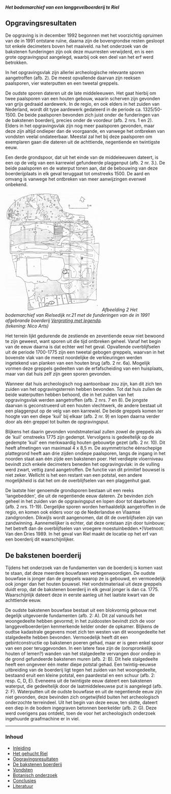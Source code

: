 ##### Het bodemarchief van een langgevelboerderij te Riel

## Opgravingsresultaten
De opgraving is in december 1992 begonnen met het voorzichtig opruimen van de in 1991 ontstane ruïne, daarna zijn de bovengrondse resten gesloopt tot enkele decimeters boven het maaiveld. na het onderzoek van de bakstenen funderingen zijn ook deze muurresten verwijderd, en is een grote opgravingsput aangelegd, waarbij ook een deel van het erf werd betrokken.

In het opgravingsvlak zijn allerlei archeologische relevante sporen aangetroffen (afb. 2). De meest opvallende daarvan zijn reeksen paalsporen, vier waterputten en een tweetal greppels.

De oudste sporen dateren uit de late middeleeuwen. Het gaat hierbij om twee paalsporen van een houten gebouw, waarin scherven zijn gevonden van grijs gedraaid aardewerk. In de regio, en ook elders in het zuiden van Nederland, wordt dit type aardewerk gedateerd in de periode ca. 1325/50-1500. De beide paalsporen bevonden zich juist onder de funderingen van de bakstenen boerderij, precies onder de voordeur (afb. 2 nrs. 1 en 2). Elders in het opgravingsvlak zijn nog meer paalsporen gevonden, maar deze zijn altijd ondieper dan de voorgaande, en vanwege het ontbreken van vondsten veelal ondateerbaar. Meestal zal het bij deze paalsporen om exemplaren gaan die dateren uit de achttiende, negentiende en twintigste eeuw.

Een derde grondspoor, dat uit het einde van de middeleeuwen dateert, is een op de velg van een karrewiel gefundeerde plaggenput (afb. 2 nr. 3.). De beide paalsporen en de waterput tonen aan, dat de bebouwing van deze boerderijplaats in elk geval teruggaat tot omstreeks 1500. De aard en omvang is vanwege het ontbreken van meer aanwijzingen evenwel onbekend.

![Bodem archief Rielsedijk 21](images/afb2.gif)
*Afbeelding 2 Het bodemarchief van Rielsedijk nr.21 met de funderingen van de in 1991 afgebrande boerderij [Vergroting met legenda](afbeelding2).  
(tekening: Nico Arts)*

Het terrein lijkt gedurende de zestiende en zeventiende eeuw niet bewoond te zijn geweest, want sporen uit die tijd ontbreken geheel. Vanaf het begin van de eeuw daarna is dat echter wel het geval. Opvallende overblijfselen uit de periode 1700-1775 zijn een tweetal gebogen greppels, waarvan in het bovenste vlak van de meest noordelijke de verkleuringen werden ingetekend van planken van een houten brug (afb. 2 nr. 6a). Mogelijk vormen deze greppels gedeelten van de erfafscheiding van een huisplaats, maar van dat huis zelf zijn geen sporen gevonden.

Wanneer dat huis archeologisch nog aantoonbaar zou zijn, kan dit zich ten zuiden van het opgravingsterrein hebben bevonden. Tot dat huis zullen de beide waterputten hebben behoord, die in het zuiden van het opgravingsvlak werden aangetroffen (afb. 2 nrs. 7 en 8). De jongste daarvan is geconstrueerd uit een houten vlechtwerk, de andere bestaat uit een plaggenput op de velg van een karrewiel. De beide greppels komen ter hoogte van een diepe 'kuil' bij elkaar (afb. 2 nr. 9) en lopen daarna verder door als één greppel tot buiten de opgravingsput.

Blijkens het daarin gevonden vondstmateriaal zullen zowel de greppels als de 'kuil' omstreeks 1775 zijn gedempt. Vervolgens is gedeeltelijk op de gedempte 'kuil' een merkwaardig houten gebouwtje gezet (afb. 2 nr. 10). Dit heeft afmetingen van maximaal 4 x 8,5 m. De asymmetrische éénschepige plattegrond heeft aan drie zijden ondiepe paalsporen, langs de ingang in het noorden staat aan één zijde een bakstenen poer. Het verdiepte vloerniveau bevindt zich enkele decimeters beneden het opgravingsvlak: in de vulling werd zwart, vettig zand aangetroffen. De functie van dit primitief bouwsel is niet zeker. Wellicht is het een restant van een potstal, een andere mogelijkheid is dat het om de overblijfselen van een plaggenhut gaat.

De laatste hier genoemde grondsporen bestaan uit een reeks 'langebedden', die uit de negentiende eeuw dateren. Ze bevinden zich geheel in het zuiden van de opgravingsput en lopen door tot daarbuiten (afb. 2 nrs. 11-19). Dergelijke sporen worden herhaaldelijk aangetroffen in de regio, en komen ook elders voor op de Nederlandse en Vlaamse zandgronden. Dikwijls wordt aangenomen, dat dit de overblijfselen zijn van zandwinning. Aannemelijker is echter, dat deze ontstaan zijn door tuinbouw; het betreft dan de overblijfselen van vroegere moestuinbedden.*)Voetnoot: Van den Dries 1989. In het geval van Riel maakt de locatie op het erf van een boerderij dit waarschijnlijker.

## De bakstenen boerderij
Tijdens het onderzoek van de fundamenten van de boerderij is komen vast te staan, dat deze meerdere bouwfasen vertegenwoordigen. De oudste bouwfase is jonger dan de greppels waarop ze is gebouwd, en vermoedelijk ook jonger dan het houten bouwsel. Het vondstmateriaal uit deze greppels duidt erop, dat de bakstenen boerderij in elk geval jonger is dan ca. 1775. Waarschijnlijk dateert deze in eerste aanleg uit het laatste kwart van de achttiende eeuw.

De oudste bakstenen bouwfase bestaat uit een blokvormig gebouw met degelijk uitgevoerde fundamenten (afb. 2: A). Dit zal vanouds het woongedeelte hebben gevormd; in het zuidoosten bevindt zich de voor langgevelboerderijen kenmerkende kelder onder de opkamer. Blijkens de oudtse kadastrale gegevens moet zich ten westen van dit woongedeelte het stalgedeelte hebben bevonden. Vermoedelijk heeft dit een gebintconstructie op bakstenen poeren gehad, maar er is geen enkel spoor van een poer teruggevonden. In een latere fase zijn de (oorspronkelijk houten of lemen?) wanden van het stalgedeelte vervangen door ondiep in de grond gefundeerde bakstenen muren (afb. 2: B). Dit hele stalgedeelte heeft een ongeveer één meter diepe potstal gehad. Een twintig-eeuwse uitbreiding van de boerderij ligt tegen het zuiden van het woongedeelte, bestaand eruit een kleine potstal, een paardestal en een schuur (afb. 2: resp. C, D, E). Eveneens uit de twintigste eeuw dateert een bakstenen waterput, die gedeeltelijk door de laatmiddeleeuwse put is aangelegd (afb. 2: F). Waterputten uit de oudste bouwfase en uit de negentiende eeuw zijn niet gevonden, deze bevinden zich ongetwijfeld buiten het archeologisch onderzochte terreindeel. Uit het begin van deze eeuw, ten slotte, dateert een diep in de bodem ingegraven betonnen beerkelder (afb. 2: G). Deze werd overigens pas ontdekt, toen de voor het archeologisch onderzoek ingehuurde graafmachine er in viel.

---
### Inhoud
- [Inleiding](inleiding)
- [Het gehucht Riel](gehuchtriel)
- [Opgravingsresultaten](opgraving)
- [De bakstenen boerderij](opgraving#boerderij)
- [Vondsten](vondsten)
- [Botanisch onderzoek](botanisch)
- [Conclusies](conclusies)
- [Literatuur](conclusies#literatuur)


